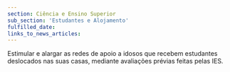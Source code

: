 ```yaml
---
section: Ciência e Ensino Superior
sub_section: 'Estudantes e Alojamento'
fulfilled_date:
links_to_news_articles:
---
```


Estimular e alargar as redes de apoio a idosos que recebem estudantes deslocados nas suas casas, mediante avaliações prévias feitas pelas IES.